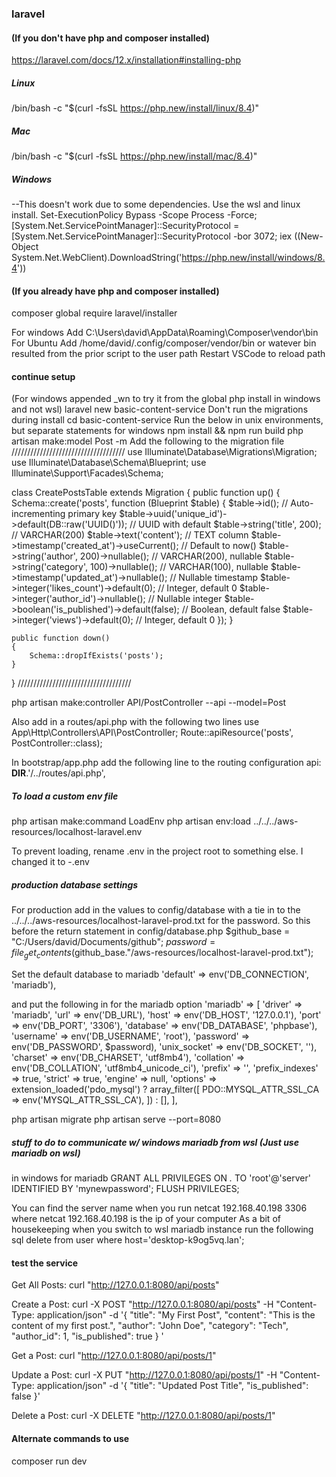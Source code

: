 
### laravel
#### (If you don't have php and composer installed)
https://laravel.com/docs/12.x/installation#installing-php
##### Linux
/bin/bash -c "$(curl -fsSL https://php.new/install/linux/8.4)"
##### Mac
/bin/bash -c "$(curl -fsSL https://php.new/install/mac/8.4)"
##### Windows
--This doesn't work due to some dependencies. Use the wsl and linux install.
Set-ExecutionPolicy Bypass -Scope Process -Force; [System.Net.ServicePointManager]::SecurityProtocol = [System.Net.ServicePointManager]::SecurityProtocol -bor 3072; iex ((New-Object System.Net.WebClient).DownloadString('https://php.new/install/windows/8.4'))

#### (If you already have php and composer installed)
composer global require laravel/installer

For windows 
Add C:\Users\david\AppData\Roaming\Composer\vendor\bin 
For Ubuntu
Add /home/david/.config/composer/vendor/bin
or 
watever bin resulted from the prior script to the user path
Restart VSCode to reload path


#### continue setup
(For windows appended _wn to try it from the global php install in windows and not wsl)
laravel new basic-content-service
Don't run the migrations during install
cd basic-content-service
Run the below in unix environments, but separate statements for windows
npm install && npm run build
php artisan make:model Post -m
Add the following to the migration file 
////////////////////////////////////
use Illuminate\Database\Migrations\Migration;
use Illuminate\Database\Schema\Blueprint;
use Illuminate\Support\Facades\Schema;

class CreatePostsTable extends Migration
{
    public function up()
    {
        Schema::create('posts', function (Blueprint $table) {
            $table->id(); // Auto-incrementing primary key
            $table->uuid('unique_id')->default(DB::raw('UUID()')); // UUID with default
            $table->string('title', 200); // VARCHAR(200)
            $table->text('content'); // TEXT column
            $table->timestamp('created_at')->useCurrent(); // Default to now()
            $table->string('author', 200)->nullable(); // VARCHAR(200), nullable
            $table->string('category', 100)->nullable(); // VARCHAR(100), nullable
            $table->timestamp('updated_at')->nullable(); // Nullable timestamp
            $table->integer('likes_count')->default(0); // Integer, default 0
            $table->integer('author_id')->nullable(); // Nullable integer
            $table->boolean('is_published')->default(false); // Boolean, default false
            $table->integer('views')->default(0); // Integer, default 0
        });
    }

    public function down()
    {
        Schema::dropIfExists('posts');
    }
}
////////////////////////////////////

php artisan make:controller API/PostController --api --model=Post

Also add in a routes/api.php with the following two lines
use App\Http\Controllers\API\PostController;
Route::apiResource('posts', PostController::class);

In bootstrap/app.php add the following line to the routing configuration
        api: __DIR__.'/../routes/api.php',


##### To load a custom env file 
php artisan make:command LoadEnv
php artisan env:load ../../../aws-resources/localhost-laravel.env

To prevent loading, rename .env in the project root to something else.
I changed it to -.env

##### production database settings
For production add in the values to config/database 
with a tie in to the ../../../aws-resources/localhost-laravel-prod.txt
for the password. So this before the return statement in config/database.php
$github_base = "C:/Users/david/Documents/github";
$password = file_get_contents($github_base."/aws-resources/localhost-laravel-prod.txt");

Set the default database to mariadb
    'default' => env('DB_CONNECTION', 'mariadb'),

and put the following in for the mariadb option
        'mariadb' => [
            'driver' => 'mariadb',
            'url' => env('DB_URL'),
            'host' => env('DB_HOST', '127.0.0.1'),
            'port' => env('DB_PORT', '3306'),
            'database' => env('DB_DATABASE', 'phpbase'),
            'username' => env('DB_USERNAME', 'root'),
            'password' => env('DB_PASSWORD', $password),
            'unix_socket' => env('DB_SOCKET', ''),
            'charset' => env('DB_CHARSET', 'utf8mb4'),
            'collation' => env('DB_COLLATION', 'utf8mb4_unicode_ci'),
            'prefix' => '',
            'prefix_indexes' => true,
            'strict' => true,
            'engine' => null,
            'options' => extension_loaded('pdo_mysql') ? array_filter([
                PDO::MYSQL_ATTR_SSL_CA => env('MYSQL_ATTR_SSL_CA'),
            ]) : [],
        ],


php artisan migrate
php artisan serve --port=8080



##### stuff to do to communicate w/ windows mariadb from wsl (Just use mariadb on wsl)
in windows for mariadb
GRANT ALL PRIVILEGES ON *.* TO 'root'@'server' IDENTIFIED BY 'mynewpassword';
FLUSH PRIVILEGES;

You can find the server name when you run 
netcat 192.168.40.198 3306
where netcat 192.168.40.198 is the ip of your computer
As a bit of housekeeping when you switch to wsl mariadb instance run the following sql
delete from user where host='desktop-k9og5vq.lan';

#### test the service
Get All Posts:
curl "http://127.0.0.1:8080/api/posts"

Create a Post:
curl -X POST "http://127.0.0.1:8080/api/posts" 
     -H "Content-Type: application/json" 
     -d '{
    "title": "My First Post",
    "content": "This is the content of my first post.",
    "author": "John Doe",
    "category": "Tech",
    "author_id": 1,
    "is_published": true
}
'


Get a Post:
curl "http://127.0.0.1:8080/api/posts/1"

Update a Post:
curl -X PUT "http://127.0.0.1:8080/api/posts/1" 
     -H "Content-Type: application/json" 
     -d '{
    "title": "Updated Post Title",
    "is_published": false
}'

Delete a Post:
curl -X DELETE "http://127.0.0.1:8080/api/posts/1"



#### Alternate commands to use 
composer run dev
